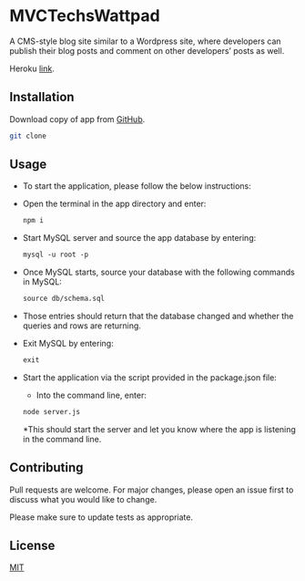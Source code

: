# MVCTechsWattpad
A CMS-style blog site similar to a Wordpress site, where developers can publish their blog posts and comment on other developers’ posts as well.

Heroku [link](https://enigmatic-sands-43427.herokuapp.com/).

## Installation

Download copy of app from [GitHub](https://github.com/nigelarue/MVCTechsWattpad.git).
```bash
git clone 
```
## Usage
* To start the application, please follow the below instructions:

* Open the terminal in the app directory and enter: 
    ```md
    npm i
    ```
* Start MySQL server and source the app database by entering: 
    ```md
    mysql -u root -p
    ```
* Once MySQL starts, source your database with the following commands in MySQL:
    ```md
    source db/schema.sql
    ```        
* Those entries should return that the database changed and whether the queries and rows are returning.
* Exit MySQL by entering:
    ```md
    exit
    ```
* Start the application via the script provided in the package.json file:
    * Into the command line, enter:
    ```md
    node server.js
    ```
    *This should start the server and let you know where the app is listening in the command line.

## Contributing

Pull requests are welcome. For major changes, please open an issue first
to discuss what you would like to change.

Please make sure to update tests as appropriate.

## License

[MIT](https://choosealicense.com/licenses/mit/)    